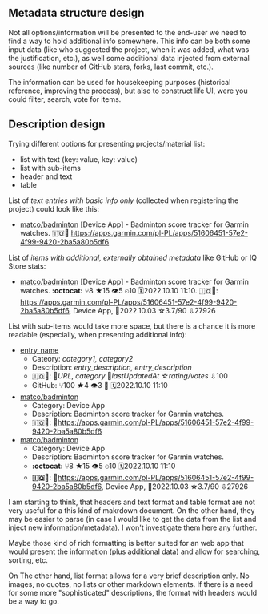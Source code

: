 ## Metadata structure design
Not all options/information will be presented to the end-user
we need to find a way to hold additional info somewhere.
This info can be both some input data (like who suggested the project, when it was added, what was the justification, etc.),
as well some additional data injected from external sources (like number of GitHub stars, forks, last commit, etc.).

The information can be used for housekeeping purposes (historical reference, improving the process),
but also to construct life UI, were you could filter, search, vote for items.


## Description design

Trying different options for presenting projects/material list:
- list with text (key: value, key: value)
- list with sub-items
- header and text
- table


List of _text entries with basic info only_ (collected when registering the project) could look like this:
- [matco/badminton](https://github.com/matco/badminton/) [Device App] - Badminton score tracker for Garmin watches. 🇮🇶🛒 <https://apps.garmin.com/pl-PL/apps/51606451-57e2-4f99-9420-2ba5a80b5df6>

List of _items with additional, externally obtained metadata_ like GitHub or IQ Store stats:
- [matco/badminton](https://github.com/matco/badminton/) [Device App] - Badminton score tracker for Garmin watches. **:octocat:** &#9282;8 &#9733;15 👁5 ⊙10 🗓2022.10.10 11:10. 🇮🇶🛒: <https://apps.garmin.com/pl-PL/apps/51606451-57e2-4f99-9420-2ba5a80b5df6>, Device App, 📅2022.10.03 ☆3.7/90 ⇩27926


List with sub-items would take more space, but there is a chance it is more readable (especially, when presenting additional info):
- [entry_name](entry_url)
  - Cateory: _category1, category2_
  - Description: _entry_description, entry_description_
  - :iraq:🛒: 🔗_URL_, _category_ 📅_lastUpdatedAt_ ☆_rating/votes_ ⇩100
  - GitHub: &#9282;100 &#9733;4 &#128065;3 	&#x1F4C5; 🗓2022.10.10 11:10
- [matco/badminton](https://github.com/matco/badminton/)
  - Category: Device App
  - Description: Badminton score tracker for Garmin watches.
  - 🇮🇶🛒: 🔗<https://apps.garmin.com/pl-PL/apps/51606451-57e2-4f99-9420-2ba5a80b5df6>
- [matco/badminton](https://github.com/matco/badminton/)
  - Category: Device App
  - Description: Badminton score tracker for Garmin watches.
  - **:octocat:** &#9282;8 &#9733;15 👁5 ⊙10 🗓2022.10.10 11:10
  - **🇮🇶🛒**: 🔗<https://apps.garmin.com/pl-PL/apps/51606451-57e2-4f99-9420-2ba5a80b5df6>, Device App, 📅2022.10.03 ☆3.7/90 ⇩27926

I am starting to think, that headers and text format and table format are not very useful for a this kind of makrdown document. On the other hand, they may be easier to parse (in case I would like to get the data from the list and inject new information/metadata). I won't investigate them here any further.

Maybe those kind of rich formatting is better suited for an web app that would present the information (plus additional data) and allow for searching, sorting, etc.

On The other hand, list format allows for a very brief description only. No images, no quotes, no lists or other markdown elements. 
If there is a need for some more "sophisticated" descriptions, the format with headers would be a way to go. 



